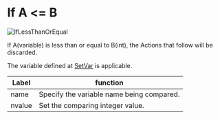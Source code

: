 
# If A <= B
![IfLessThanOrEqual](img/IfLessThanOrEqual.jpg)

If A(variable) is less than or equal to B(int), the Actions that follow will be discarded.

The variable defined at [SetVar](SetVar.en.md) is applicable.

|  Label |  function  |
| ----   | ---- |
| name | Specify the variable name being compared. |
| nvalue | Set the comparing integer value. |

